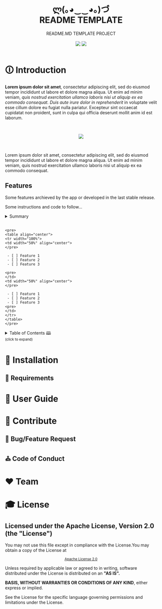 <!-- PROJECT DESCRIPTION -->
<header>
 <h1 align="center"><strong>ლ(｡◕‿‿◕｡)づ</strong><br/>README TEMPLATE</h1>
 <p align="center">README.MD TEMPLATE PROJECT<br/><br/>
  <!-- BADGET BUTTONS --> 
  <img src="https://img.shields.io/badge/Status-Development-lightgray.svg?style=flat" />
  <img src="https://img.shields.io/badge/License-Apache_2.0-orange.svg?style=flat" />
 </p>
</header>


<!-- INTRODUCTION -->
# 🛈 **Introduction**
**Lorem ipsum dolor sit amet**, consectetur adipiscing elit, sed do eiusmod tempor incididunt ut labore et dolore magna aliqua.
Ut enim ad minim veniam, *quis nostrud exercitation ullamco laboris nisi ut aliquip ex ea commodo consequat.
 Duis aute irure dolor in reprehenderit* in voluptate velit esse cillum dolore eu fugiat nulla pariatur.
Excepteur sint occaecat cupidatat non proident, sunt in culpa qui officia deserunt mollit anim id est laborum.

<br/><p align="center"><img src="http://via.placeholder.com/500x300"></img></p><br/>

Lorem ipsum dolor sit amet, consectetur adipiscing elit, sed do eiusmod tempor incididunt ut labore et dolore magna aliqua.
Ut enim ad minim veniam, quis nostrud exercitation ullamco laboris nisi ut aliquip ex ea commodo consequat.

## **Features**
Some features archieved by the app or developed in the last stable release.

Some instructions and code to follow...

<details>
 <summary>Summary</summary>  

```cs
var x = 1;
```
</details>

<br/>

```
<pre>
<table align="center">
<tr width="100%">
<td width="50%" align="center">
</pre>

 - [ ] Feature 1
 - [ ] Feature 2
 - [ ] Feature 3

<pre>
</td>
<td width="50%" align="center">
</pre>

 - [ ] Feature 1
 - [ ] Feature 2
 - [ ] Feature 3
<pre> 
</td>
</tr>
</table>
</pre>

```

<!-- TABLE OF CONTENTS -->

<details><summary>Table of Contents 🕮<br/><sup>(click to expand)</sup></summary><p>

# **Table of Contents 🕮**  [a](link)

 - [Introduction](#-introduction)
  - [Features](#-features)
  - [Table of Contents](#-table-of-contents)
- [Installation](#-installation)
  - [Requirements](#-requirements)
  - [Install 
- [User Guide](#-user-guide)
- [Contribute](#-contribute)
  - [Bug/Feature Request](#-bug/feature-request)
- [Team](#️-team)
- [License](#-license)
---

</p></details>


<!-- INSTALLATION  -->
# 💾 **Installation**

## 🛒 **Requirements**

<!-- USERGUIDE -->
# 👷 **User Guide**

<!-- CONTRIBUTE -->
# 💎 **Contribute**

## 🐞 **Bug/Feature Request**

## ⛪ **Code of Conduct**

<!-- TEAM -->
# ❤️ **Team**

<!-- LICENSE -->
# 🎓 **License**
## **Licensed under the Apache License, Version 2.0 (the "License")** 
You may not use this file except in compliance with the License.You may obtain a copy of the License at

<p align="center"><sub><a href="http://www.apache.org/licenses/LICENSE-2.0">Apache License 2.0</a></sub></p>

Unless required by applicable law or agreed to in writing, software distributed under the License is distributed on an **"AS IS".**

**BASIS, WITHOUT WARRANTIES OR CONDITIONS OF ANY KIND**, either express or implied.

See the License for the specific language governing permissions and limitations under the License.

